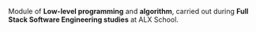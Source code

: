 Module of **Low-level programming** and **algorithm**, carried out during **Full Stack Software Engineering studies** at ALX School.
